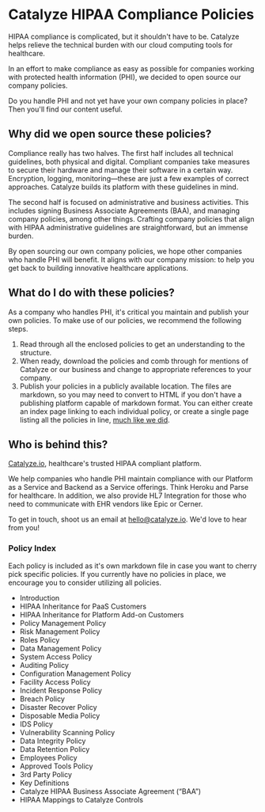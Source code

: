# Catalyze HIPAA Compliance Policies

HIPAA compliance is complicated, but it shouldn't have to be. Catalyze helps relieve the technical burden with our cloud computing tools for healthcare.

In an effort to make compliance as easy as possible for companies working with protected health information (PHI), we decided to open source our company policies.

Do you handle PHI and not yet have your own company policies in place? Then you'll find our content useful.

## Why did we open source these policies?

Compliance really has two halves. The first half includes all technical guidelines, both physical and digital. Compliant companies take measures to secure their hardware and manage their software in a certain way. Encryption, logging, monitoring—these are just a few examples of correct approaches. Catalyze builds its platform with these guidelines in mind.

The second half is focused on administrative and business activities. This includes signing Business Associate Agreements (BAA), and managing company policies, among other things. Crafting company policies that align with HIPAA administrative guidelines are straightforward, but an immense burden.

By open sourcing our own company policies, we hope other companies who handle PHI will benefit. It aligns with our company mission: to help you get back to building innovative healthcare applications.

## What do I do with these policies?

As a company who handles PHI, it's critical you maintain and publish your own policies. To make use of our policies, we recommend the following steps.

1. Read through all the enclosed policies to get an understanding to the structure.
2. When ready, download the policies and comb through for mentions of Catalyze or our business and change to appropriate references to your company.
3. Publish your policies in a publicly available location. The files are markdown, so you may need to convert to HTML if you don't have a publishing platform capable of markdown format. You can either create an index page linking to each individual policy, or create a single page listing all the policies in line, [much like we did](https://catalyze.io/policy/).

## Who is behind this?

[Catalyze.io](htts://catalyze.io), healthcare's trusted HIPAA compliant platform.

We help companies who handle PHI maintain compliance with our Platform as a Service and Backend as a Service offerings. Think Heroku and Parse for healthcare. In addition, we also provide HL7 Integration for those who need to communicate with EHR vendors like Epic or Cerner.

To get in touch, shoot us an email at [hello@catalyze.io](mailto:hello@catalyze.io). We'd love to hear from you!

### Policy Index

Each policy is included as it's own markdown file in case you want to cherry pick specific policies. If you currently have no policies in place, we encourage you to consider utilizing all policies.

* Introduction
* HIPAA Inheritance for PaaS Customers
* HIPAA Inheritance for Platform Add-on Customers
* Policy Management Policy
* Risk Management Policy
* Roles Policy
* Data Management Policy
* System Access Policy
* Auditing Policy
* Configuration Management Policy
* Facility Access Policy
* Incident Response Policy
* Breach Policy
* Disaster Recover Policy
* Disposable Media Policy
* IDS Policy
* Vulnerability Scanning Policy
* Data Integrity Policy
* Data Retention Policy
* Employees Policy
* Approved Tools Policy
* 3rd Party Policy
* Key Definitions
* Catalyze HIPAA Business Associate Agreement (“BAA”)
* HIPAA Mappings to Catalyze Controls



